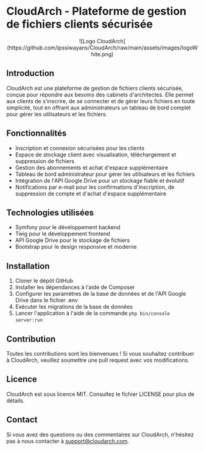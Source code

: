 CloudArch - Plateforme de gestion de fichiers clients sécurisée
==============================================================
<p align="center">
  ![Logo CloudArch](https://github.com/ipssiwayans/CloudArch/raw/main/assets/images/logoWhite.png)
</p>


Introduction
------------

CloudArch est une plateforme de gestion de fichiers clients sécurisée, conçue pour répondre aux besoins des cabinets d'architectes. Elle permet aux clients de s'inscrire, de se connecter et de gérer leurs fichiers en toute simplicité, tout en offrant aux administrateurs un tableau de bord complet pour gérer les utilisateurs et les fichiers.

Fonctionnalités
--------------

* Inscription et connexion sécurisées pour les clients
* Espace de stockage client avec visualisation, téléchargement et suppression de fichiers
* Gestion des abonnements et achat d'espace supplémentaire
* Tableau de bord administrateur pour gérer les utilisateurs et les fichiers
* Intégration de l'API Google Drive pour un stockage fiable et évolutif
* Notifications par e-mail pour les confirmations d'inscription, de suppression de compte et d'achat d'espace supplémentaire

Technologies utilisées
-----------------------

* Symfony pour le développement backend
* Twig pour le développement frontend
* API Google Drive pour le stockage de fichiers
* Bootstrap pour le design responsive et moderne

Installation
------------

1. Cloner le dépôt GitHub
2. Installer les dépendances à l'aide de Composer
3. Configurer les paramètres de la base de données et de l'API Google Drive dans le fichier .env
4. Exécuter les migrations de la base de données
5. Lancer l'application à l'aide de la commande `php bin/console server:run`

Contribution
------------

Toutes les contributions sont les bienvenues ! Si vous souhaitez contribuer à CloudArch, veuillez soumettre une pull request avec vos modifications.

Licence
-------

CloudArch est sous licence MIT. Consultez le fichier LICENSE pour plus de détails.

Contact
-------

Si vous avez des questions ou des commentaires sur CloudArch, n'hésitez pas à nous contacter à [support@cloudarch.com](mailto:support@clourdarch.com).
